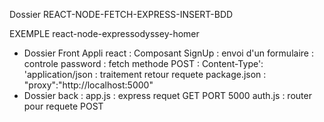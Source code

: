 Dossier REACT-NODE-FETCH-EXPRESS-INSERT-BDD

EXEMPLE react-node-expressodyssey-homer

  - Dossier Front
    Appli react  : Composant SignUp : envoi d'un formulaire
                                    : controle password
                                    : fetch methode POST
                                    : Content-Type': 'application/json
                                    : traitement retour requete
                  package.json      : "proxy":"http://localhost:5000"
  - Dossier back : app.js : express requet GET
                   PORT 5000
                   auth.js : router pour requete POST